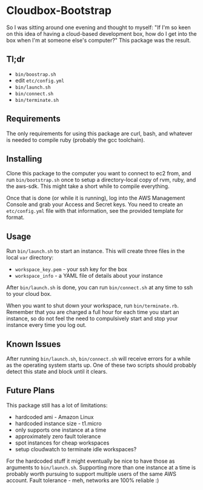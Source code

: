 Cloudbox-Bootstrap
==================

So I was sitting around one evening and thought to myself: "If I'm so
keen on this idea of having a cloud-based development box, how do I get
into the box when I'm at someone else's computer?"  This package was the
result.

Tl;dr
-----

+ `bin/boostrap.sh`
+ edit `etc/config.yml`
+ `bin/launch.sh`
+ `bin/connect.sh`
+ `bin/terminate.sh`

Requirements
------------

The only requirements for using this package are curl, bash, and
whatever is needed to compile ruby (probably the gcc toolchain).

Installing
----------

Clone this package to the computer you want to connect to ec2 from, and
run `bin/bootstrap.sh` once to setup a directory-local copy of rvm, ruby,
and the aws-sdk.  This might take a short while to compile everything.

Once that is done (or while it is running), log into the AWS Management
Console and grab your Access and Secret keys.  You need to create an
`etc/config.yml` file with that information, see the provided template
for format.

Usage
-----

Run `bin/launch.sh` to start an instance.  This will create
three files in the local `var` directory:

+ `workspace_key.pem` - your ssh key for the box
+ `workspace_info` - a YAML file of details about your instance

After `bin/launch.sh` is done, you can run `bin/connect.sh` at any
time to ssh to your cloud box.

When you want to shut down your workspace, run `bin/terminate.rb`.
Remember that you are charged a full hour for each time you start an
instance, so do not feel the need to compulsively start and stop your
instance every time you log out.

Known Issues
------------

After running `bin/launch.sh`, `bin/connect.sh` will receive errors for
a while as the operating system starts up.  One of these two scripts
should probably detect this state and block until it clears.

Future Plans
------------

This package still has a lot of limitations:

+ hardcoded ami - Amazon Linux
+ hardcoded instance size - t1.micro
+ only supports one instance at a time
+ approximately zero fault tolerance
+ spot instances for cheap workspaces
+ setup cloudwatch to terminate idle workspaces?

For the hardcoded stuff it might eventually be nice to have those as
arguments to `bin/launch.sh`.  Supporting more than one instance
at a time is probably worth pursuing to support multiple users of the
same AWS account.  Fault tolerance - meh, networks are 100% reliable :)

